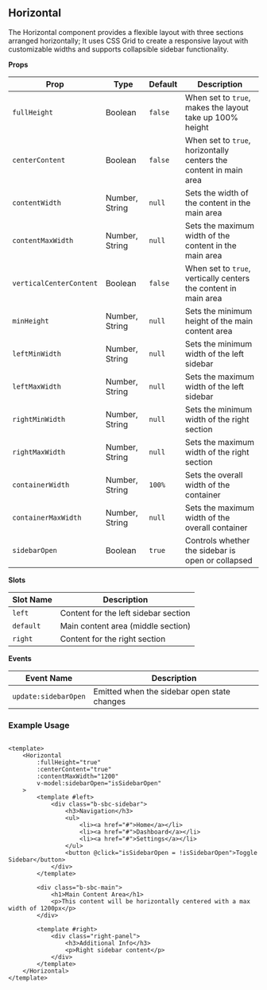## Horizontal

The Horizontal component provides a flexible layout with three sections arranged horizontally;
It uses CSS Grid to create a responsive layout with customizable widths and supports collapsible sidebar functionality.

**Props**

| Prop                    | Type             | Default | Description                                                       |
|-------------------------|------------------|---------|-------------------------------------------------------------------|
| `fullHeight`            | Boolean          | `false` | When set to `true`, makes the layout take up 100% height          |
| `centerContent`         | Boolean          | `false` | When set to `true`, horizontally centers the content in main area |
| `contentWidth`          | Number, String   | `null`  | Sets the width of the content in the main area                    |
| `contentMaxWidth`       | Number, String   | `null`  | Sets the maximum width of the content in the main area            |
| `verticalCenterContent` | Boolean          | `false` | When set to `true`, vertically centers the content in main area   |
| `minHeight`             | Number, String   | `null`  | Sets the minimum height of the main content area                  |
| `leftMinWidth`          | Number, String   | `null`  | Sets the minimum width of the left sidebar                        |
| `leftMaxWidth`          | Number, String   | `null`  | Sets the maximum width of the left sidebar                        |
| `rightMinWidth`         | Number, String   | `null`  | Sets the minimum width of the right section                       |
| `rightMaxWidth`         | Number, String   | `null`  | Sets the maximum width of the right section                       |
| `containerWidth`        | Number, String   | `100%`  | Sets the overall width of the container                           |
| `containerMaxWidth`     | Number, String   | `null`  | Sets the maximum width of the overall container                   |
| `sidebarOpen`           | Boolean          | `true`  | Controls whether the sidebar is open or collapsed                 |

**Slots**

| Slot Name | Description                                  |
|-----------|----------------------------------------------|
| `left`    | Content for the left sidebar section         |
| `default` | Main content area (middle section)           |
| `right`   | Content for the right section                |

**Events**

| Event Name           | Description                                                |
|----------------------|------------------------------------------------------------|
| `update:sidebarOpen` | Emitted when the sidebar open state changes                |

### Example Usage

```vue

<template>
    <Horizontal
        :fullHeight="true"
        :centerContent="true"
        :contentMaxWidth="1200"
        v-model:sidebarOpen="isSidebarOpen"
    >
        <template #left>
            <div class="b-sbc-sidebar">
                <h3>Navigation</h3>
                <ul>
                    <li><a href="#">Home</a></li>
                    <li><a href="#">Dashboard</a></li>
                    <li><a href="#">Settings</a></li>
                </ul>
                <button @click="isSidebarOpen = !isSidebarOpen">Toggle Sidebar</button>
            </div>
        </template>

        <div class="b-sbc-main">
            <h1>Main Content Area</h1>
            <p>This content will be horizontally centered with a max width of 1200px</p>
        </div>

        <template #right>
            <div class="right-panel">
                <h3>Additional Info</h3>
                <p>Right sidebar content</p>
            </div>
        </template>
    </Horizontal>
</template>
```
